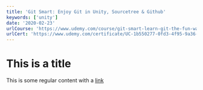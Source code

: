 ```yaml
---
title: 'Git Smart: Enjoy Git in Unity, Sourcetree & Github'
keywords: ['unity']
date: '2020-02-23'
urlCourse: 'https://www.udemy.com/course/git-smart-learn-git-the-fun-way-with-unity-games/'
urlCert: 'https://www.udemy.com/certificate/UC-1b550277-0fd3-4f95-9a36-b1b7d24ff78e/'
---
```


# This is a title

This is some regular content with a [link](https://google.com)